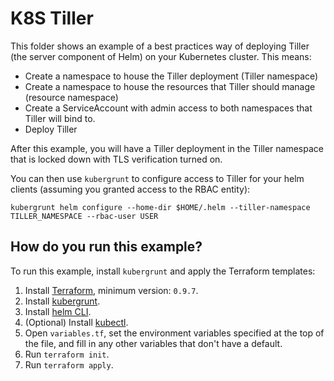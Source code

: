 # K8S Tiller

This folder shows an example of a best practices way of deploying Tiller (the server component of Helm) on your
Kubernetes cluster. This means:

- Create a namespace to house the Tiller deployment (Tiller namespace)
- Create a namespace to house the resources that Tiller should manage (resource namespace)
- Create a ServiceAccount with admin access to both namespaces that Tiller will bind to.
- Deploy Tiller

After this example, you will have a Tiller deployment in the Tiller namespace that is locked down with TLS verification
turned on.

You can then use `kubergrunt` to configure access to Tiller for your helm clients (assuming you granted access to the
RBAC entity):

```
kubergrunt helm configure --home-dir $HOME/.helm --tiller-namespace TILLER_NAMESPACE --rbac-user USER
```


## How do you run this example?

To run this example, install `kubergrunt` and apply the Terraform templates:

1. Install [Terraform](https://www.terraform.io/), minimum version: `0.9.7`.
1. Install [kubergrunt](https://github.com/gruntwork-io/kubergrunt).
1. Install [helm CLI](https://docs.helm.sh/using_helm/#install-helm).
1. (Optional) Install [kubectl](https://kubernetes.io/docs/tasks/tools/install-kubectl/).
1. Open `variables.tf`, set the environment variables specified at the top of the file, and fill in any other variables
   that don't have a default.
1. Run `terraform init`.
1. Run `terraform apply`.
